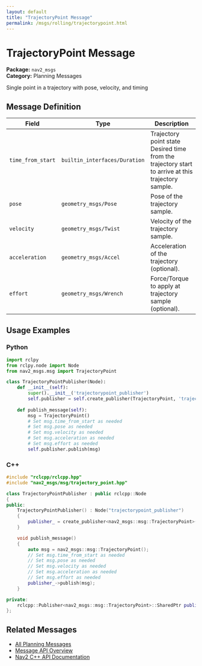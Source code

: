```yaml
---
layout: default
title: "TrajectoryPoint Message"
permalink: /msgs/rolling/trajectorypoint.html
---
```


# TrajectoryPoint Message

**Package:** `nav2_msgs`  
**Category:** Planning Messages

Single point in a trajectory with pose, velocity, and timing

## Message Definition

| Field | Type | Description |
|-------|------|-------------|
| `time_from_start` | `builtin_interfaces/Duration` | Trajectory point state Desired time from the trajectory start to arrive at this trajectory sample. |
| `pose` | `geometry_msgs/Pose` | Pose of the trajectory sample. |
| `velocity` | `geometry_msgs/Twist` | Velocity of the trajectory sample. |
| `acceleration` | `geometry_msgs/Accel` | Acceleration of the trajectory (optional). |
| `effort` | `geometry_msgs/Wrench` | Force/Torque to apply at trajectory sample (optional). |



## Usage Examples

### Python

```python
import rclpy
from rclpy.node import Node
from nav2_msgs.msg import TrajectoryPoint

class TrajectoryPointPublisher(Node):
    def __init__(self):
        super().__init__('trajectorypoint_publisher')
        self.publisher = self.create_publisher(TrajectoryPoint, 'trajectorypoint', 10)
        
    def publish_message(self):
        msg = TrajectoryPoint()
        # Set msg.time_from_start as needed
        # Set msg.pose as needed
        # Set msg.velocity as needed
        # Set msg.acceleration as needed
        # Set msg.effort as needed
        self.publisher.publish(msg)
```

### C++

```cpp
#include "rclcpp/rclcpp.hpp"
#include "nav2_msgs/msg/trajectory_point.hpp"

class TrajectoryPointPublisher : public rclcpp::Node
{
public:
    TrajectoryPointPublisher() : Node("trajectorypoint_publisher")
    {
        publisher_ = create_publisher<nav2_msgs::msg::TrajectoryPoint>("trajectorypoint", 10);
    }

    void publish_message()
    {
        auto msg = nav2_msgs::msg::TrajectoryPoint();
        // Set msg.time_from_start as needed
        // Set msg.pose as needed
        // Set msg.velocity as needed
        // Set msg.acceleration as needed
        // Set msg.effort as needed
        publisher_->publish(msg);
    }

private:
    rclcpp::Publisher<nav2_msgs::msg::TrajectoryPoint>::SharedPtr publisher_;
};
```

## Related Messages

- [All Planning Messages](/rolling/msgs/index.html#planning-messages)
- [Message API Overview](/rolling/msgs/index.html)
- [Nav2 C++ API Documentation](/rolling/html/index.html)
